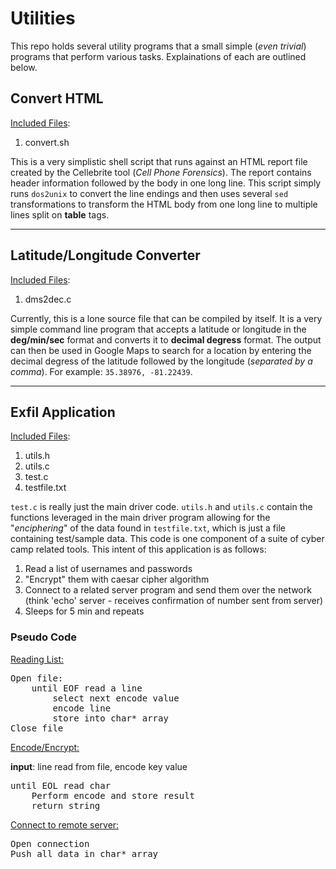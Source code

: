 # Utilities

This repo holds several utility programs that a small simple (_even trivial_) programs that perform various tasks.  Explainations of each are outlined below.

## Convert HTML

<u>Included Files</u>:

1. convert.sh

This is a very simplistic shell script that runs against an HTML report file created by the Cellebrite tool (_Cell Phone Forensics_).  The report contains header information followed by the body in one long line.  This script simply runs `dos2unix` to convert the line endings and then uses several `sed` transformations to transform the HTML body from one long line to multiple lines split on **table** tags.

----

## Latitude/Longitude Converter

<u>Included Files</u>:

1. dms2dec.c

Currently, this is a lone source file that can be compiled by itself.  It is a very simple command line program that accepts a latitude or longitude in the **deg/min/sec** format and converts it to **decimal degress** format.  The output can then be used in Google Maps to search for a location by entering the decimal degress of the latitude followed by the longitude (_separated by a comma_).  For example:  `35.38976, -81.22439`.

----

## Exfil Application

<u>Included Files</u>:

1. utils.h  
1. utils.c  
1. test.c  
1. testfile.txt  

`test.c` is really just the main driver code.  `utils.h` and `utils.c` contain the functions leveraged in the main driver program allowing for the "_enciphering_" of the data found in `testfile.txt`, which is just a file containing test/sample data.  This code is one component of a suite of cyber camp related tools.  This intent of this application is as follows: 

1. Read a list of usernames and passwords  
1. "Encrypt" them with caesar cipher algorithm  
1. Connect to a related server program and send them over the network (think 'echo' server - receives confirmation of number sent from server)   
1. Sleeps for 5 min and repeats  


### Pseudo Code

<u>Reading List:</u>

<pre>
Open file: 
    until EOF read a line
        select next encode value
        encode line
        store into char* array
Close file  
</pre>

<u>Encode/Encrypt:</u>

**input**: line read from file, encode key value    

<pre>
until EOL read char
    Perform encode and store result  
    return string  
</pre>

<u>Connect to remote server:</u>

<pre>
Open connection  
Push all data in char* array  
</pre>

